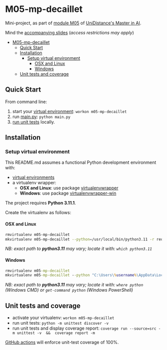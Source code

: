 # M05-mp-decaillet

Mini-project, as part of [module M05](https://moodle.fernuni.ch/course/view.php?id=3063) of [UniDistance's Master in AI](https://unidistance.ch/en/mathematics-and-computer-science/master-in-artificial-intelligence).

Mind the [accompanying slides](https://docs.google.com/presentation/d/1K4tIIJnhCY4eQcIWi5A6ZEol2mN5A6Cau0tL68QcjHY/edit?usp=sharing) (_access restrictions may apply_)

- [M05-mp-decaillet](#m05-mp-decaillet)
  - [Quick Start](#quick-start)
  - [Installation](#installation)
    - [Setup virtual environment](#setup-virtual-environment)
      - [OSX and Linux](#osx-and-linux)
      - [Windows](#windows)
  - [Unit tests and coverage](#unit-tests-and-coverage)

<!-- -------------------------------------------------- -->

## Quick Start

From command line:

1. start your [virtual environment](#setup-virtual-environment): `workon m05-mp-decaillet`
2. run [main.py](main.py): `python main.py`
3. [run unit tests](#unit-tests-and-coverage) locally.

<!-- -------------------------------------------------- -->

## Installation

### Setup virtual environment

This README.md assumes a functional Python development environment with:

- [virtual environments](https://docs.python.org/3/library/venv.html)
- a virtualenv wrapper:
  - **OSX and Linux**: use package [virtualenvwrapper](https://virtualenvwrapper.readthedocs.io/en/latest/install.html)
  - **Windows**: use package [virtualenvwrapper-win](https://pypi.org/project/virtualenvwrapper-win/)

The project requires **Python 3.11.1**.

Create the virtualenv as follows:

#### OSX and Linux

```bash
rmvirtualenv m05-mp-decaillet
mkvirtualenv m05-mp-decaillet --python=/usr/local/bin/python3.11 -r requirements.txt
```

_NB: exact path to **python3.11** may vary; locate it with: `which python3.11`_

#### Windows

```cmd
rmvirtualenv m05-mp-decaillet
mkvirtualenv m05-mp-decaillet --python "C:\Users\%username%\AppData\Local\Programs\Python\Python311\python.exe" -r requirements.txt 
```

_NB: exact path to **python3.11** may vary; locate it with: `where python` (Windows CMD) or `get-command python` (Windows PowerShell)_

<!-- -------------------------------------------------- -->

## Unit tests and coverage
* activate your virtualenv: `workon m05-mp-decaillet`
* run unit tests: `python -m unittest discover -v`
* run unit tests and display coverage report: `coverage run --source=src -m unittest -v  &&  coverage report -m`

[GitHub actions](.github/workflows/main.yml) will enforce unit-test coverage of 100%.

<!-- -------------------------------------------------- -->
